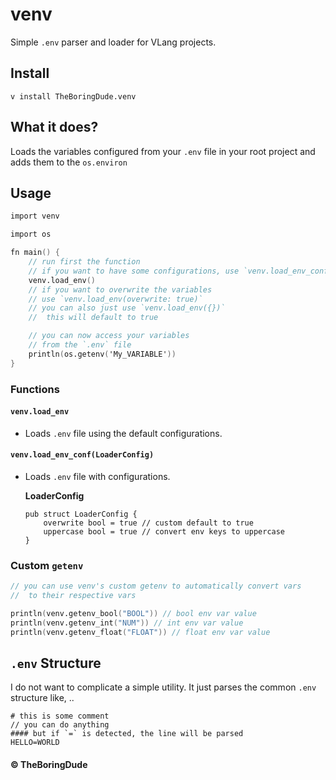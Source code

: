 # venv
Simple `.env` parser and loader for VLang projects.

## Install
```
v install TheBoringDude.venv
```

## What it does?
Loads the variables configured from your `.env` file in your root project and adds them to the `os.environ`

## Usage
```v
import venv

import os

fn main() {
    // run first the function
    // if you want to have some configurations, use `venv.load_env_conf(LoaderConfig)`
    venv.load_env()
    // if you want to overwrite the variables
    // use `venv.load_env(overwrite: true)`
    // you can also just use `venv.load_env({})`
    //  this will default to true

    // you can now access your variables
    // from the `.env` file
    println(os.getenv('My_VARIABLE'))
}
```

### Functions
#### `venv.load_env`
- Loads `.env` file using the default configurations.

#### `venv.load_env_conf(LoaderConfig)`
- Loads `.env` file with configurations.

    **LoaderConfig**
    ```
    pub struct LoaderConfig {
        overwrite bool = true // custom default to true
        uppercase bool = true // convert env keys to uppercase
    }
    ```

### Custom `getenv`
```v
// you can use venv's custom getenv to automatically convert vars
//  to their respective vars

println(venv.getenv_bool("BOOL")) // bool env var value
println(venv.getenv_int("NUM")) // int env var value
println(venv.getenv_float("FLOAT")) // float env var value
```

## `.env` Structure
I do not want to complicate a simple utility. It just parses the common `.env` structure like, .. 
```
# this is some comment
// you can do anything 
#### but if `=` is detected, the line will be parsed
HELLO=WORLD
```

#### &copy; TheBoringDude